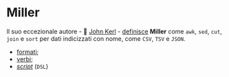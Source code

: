 # Miller

Il suo eccezionale autore - :pray: [John Kerl](https://twitter.com/__jo_ker__) - [definisce](https://miller.readthedocs.io/en/latest/features.html) **Miller** come `awk`, `sed`, `cut`, `join` e `sort` per dati indicizzati con nome, come `CSV`, `TSV` e `JSON`.

- [formati](./formati.md);
- [verbi](./verbi.md);
- [*script*](./dsl.md) (`DSL`)
